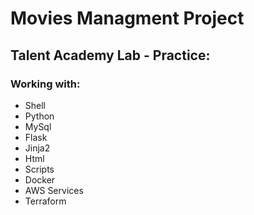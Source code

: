 # Movies Managment Project

## Talent Academy Lab - Practice:

### Working with: 

- Shell
- Python
- MySql
- Flask
- Jinja2 
- Html
- Scripts
- Docker
- AWS Services
- Terraform

